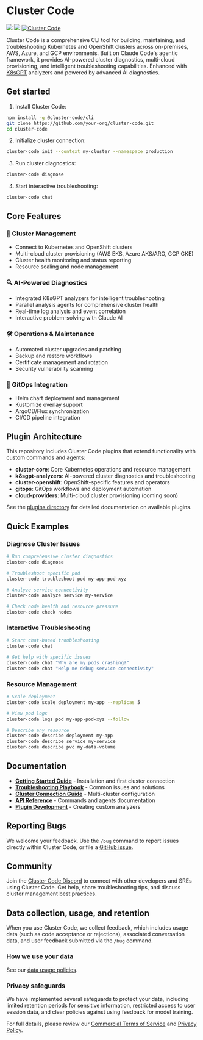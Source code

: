 # Cluster Code

![](https://img.shields.io/badge/Kubernetes-1.28%2B-blue?style=flat-square) ![](https://img.shields.io/badge/OpenShift-4.15%2B-red?style=flat-square) [![Cluster Code]](https://github.com/your-org/cluster-code)

[Cluster Code]: https://img.shields.io/badge/Cluster%20Code-v1.0.0-brightgreen.svg?style=flat-square

Cluster Code is a comprehensive CLI tool for building, maintaining, and troubleshooting Kubernetes and OpenShift clusters across on-premises, AWS, Azure, and GCP environments. Built on Claude Code's agentic framework, it provides AI-powered cluster diagnostics, multi-cloud provisioning, and intelligent troubleshooting capabilities. Enhanced with [K8sGPT](https://k8sgpt.ai/) analyzers and powered by advanced AI diagnostics.


## Get started

1. Install Cluster Code:

```sh
npm install -g @cluster-code/cli
git clone https://github.com/your-org/cluster-code.git
cd cluster-code
```

2. Initialize cluster connection:

```sh
cluster-code init --context my-cluster --namespace production
```

3. Run cluster diagnostics:

```sh
cluster-code diagnose
```

4. Start interactive troubleshooting:

```sh
cluster-code chat
```

## Core Features

### 🚀 Cluster Management
- Connect to Kubernetes and OpenShift clusters
- Multi-cloud cluster provisioning (AWS EKS, Azure AKS/ARO, GCP GKE)
- Cluster health monitoring and status reporting
- Resource scaling and node management

### 🔍 AI-Powered Diagnostics
- Integrated K8sGPT analyzers for intelligent troubleshooting
- Parallel analysis agents for comprehensive cluster health
- Real-time log analysis and event correlation
- Interactive problem-solving with Claude AI

### 🛠️ Operations & Maintenance
- Automated cluster upgrades and patching
- Backup and restore workflows
- Certificate management and rotation
- Security vulnerability scanning

### 📁 GitOps Integration
- Helm chart deployment and management
- Kustomize overlay support
- ArgoCD/Flux synchronization
- CI/CD pipeline integration

## Plugin Architecture

This repository includes Cluster Code plugins that extend functionality with custom commands and agents:

- **cluster-core**: Core Kubernetes operations and resource management
- **k8sgpt-analyzers**: AI-powered cluster diagnostics and troubleshooting
- **cluster-openshift**: OpenShift-specific features and operators
- **gitops**: GitOps workflows and deployment automation
- **cloud-providers**: Multi-cloud cluster provisioning (coming soon)

See the [plugins directory](./plugins/README.md) for detailed documentation on available plugins.

## Quick Examples

### Diagnose Cluster Issues
```bash
# Run comprehensive cluster diagnostics
cluster-code diagnose

# Troubleshoot specific pod
cluster-code troubleshoot pod my-app-pod-xyz

# Analyze service connectivity
cluster-code analyze service my-service

# Check node health and resource pressure
cluster-code check nodes
```

### Interactive Troubleshooting
```bash
# Start chat-based troubleshooting
cluster-code chat

# Get help with specific issues
cluster-code chat "Why are my pods crashing?"
cluster-code chat "Help me debug service connectivity"
```

### Resource Management
```bash
# Scale deployment
cluster-code scale deployment my-app --replicas 5

# View pod logs
cluster-code logs pod my-app-pod-xyz --follow

# Describe any resource
cluster-code describe deployment my-app
cluster-code describe service my-service
cluster-code describe pvc my-data-volume
```

## Documentation

- **[Getting Started Guide](docs/getting-started.md)** - Installation and first cluster connection
- **[Troubleshooting Playbook](docs/troubleshooting-playbook.md)** - Common issues and solutions
- **[Cluster Connection Guide](docs/cluster-connection.md)** - Multi-cluster configuration
- **[API Reference](docs/api-reference.md)** - Commands and agents documentation
- **[Plugin Development](docs/plugin-development.md)** - Creating custom analyzers

## Reporting Bugs

We welcome your feedback. Use the `/bug` command to report issues directly within Cluster Code, or file a [GitHub issue](https://github.com/your-org/cluster-code/issues).

## Community

Join the [Cluster Code Discord](https://discord.gg/cluster-code) to connect with other developers and SREs using Cluster Code. Get help, share troubleshooting tips, and discuss cluster management best practices.

## Data collection, usage, and retention

When you use Cluster Code, we collect feedback, which includes usage data (such as code acceptance or rejections), associated conversation data, and user feedback submitted via the `/bug` command.

### How we use your data

See our [data usage policies](https://docs.cluster-code.io/data-usage).

### Privacy safeguards

We have implemented several safeguards to protect your data, including limited retention periods for sensitive information, restricted access to user session data, and clear policies against using feedback for model training.

For full details, please review our [Commercial Terms of Service](https://www.anthropic.com/legal/commercial-terms) and [Privacy Policy](https://www.anthropic.com/legal/privacy).
